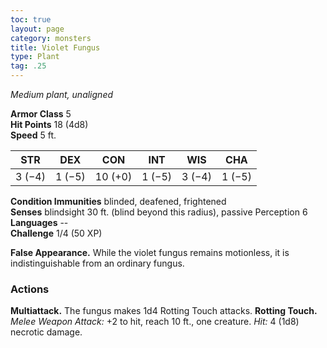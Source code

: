 ```yaml
---
toc: true
layout: page
category: monsters
title: Violet Fungus
type: Plant
tag: .25
---
```

_Medium plant, unaligned_

**Armor Class** 5    
**Hit Points** 18 (4d8)    
**Speed** 5 ft. 

| STR     | DEX     | CON     | INT     | WIS     | CHA     |
|---------|---------|---------|---------|---------|---------|
| 3 (−4) | 1 (−5) | 10 (+0) | 1 (−5) | 3 (−4) | 1 (−5) |

**Condition Immunities** blinded, deafened, frightened    
**Senses** blindsight 30 ft. (blind beyond this radius), passive Perception 6    
**Languages** --    
**Challenge** 1/4 (50 XP) 

**False Appearance.** While the violet fungus remains motionless, it is indistinguishable from an ordinary fungus. 

### Actions 
**Multiattack.** The fungus makes 1d4 Rotting Touch attacks. 
**Rotting Touch.** _Melee Weapon Attack:_ +2 to hit, reach 10 ft., one creature. _Hit:_ 4 (1d8) necrotic damage.
